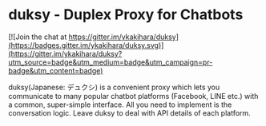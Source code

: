 # duksy - Duplex Proxy for Chatbots

[![Join the chat at https://gitter.im/ykakihara/duksy](https://badges.gitter.im/ykakihara/duksy.svg)](https://gitter.im/ykakihara/duksy?utm_source=badge&utm_medium=badge&utm_campaign=pr-badge&utm_content=badge)

duksy(Japanese: デュクシ) is a convenient proxy which lets you communicate to many popular chatbot platforms (Facebook, LINE etc.) with a common, super-simple interface. All you need to implement is the conversation logic. Leave duksy to deal with API details of each platform.
